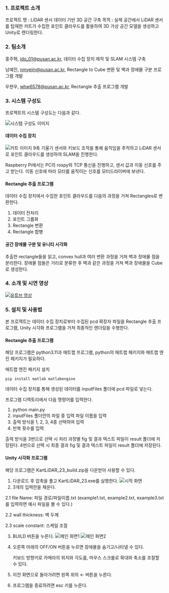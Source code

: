 ### 1. 프로젝트 소개

프로젝트 명 : LiDAR 센서 데이터 기반 3D 공간 구축
목적 : 실제 공간에서 LiDAR 센서를 탑재한 카트가 수집한 포인트 클라우드를 활용하여 3D 가상 공간 모델을 생성하고 Unity로 렌더링한다.

### 2. 팀소개

홍주혁, ido_01@pusan.ac.kr, 데이터 수집 장치 제작 및 SLAM 시스템 구축

남예진, nmyejin@pusan.ac.kr, Rectangle to Cube 변환 및 벽과 장애물 구분 프로그램 개발

우현우, whw6578@pusan.ac.kr, Rectangle 추출 프로그램 개발

### 3. 시스템 구성도

프로젝트의 시스템 구성도는 다음과 같다.

![시스템 구성도 이미지](https://github.com/pnucse-capstone/capstone-2023-1-23/assets/102347501/cce5835a-aa81-42cc-a00b-b4a30f43d681)

#### 데이터 수집 장치
![카트 이미지](https://github.com/pnucse-capstone/capstone-2023-1-23/assets/102347501/57fa0e79-2b6d-497d-b5e1-2e2e3637af2d)
9축 기울기 센서와 키보드 조작을 통해 움직임을 추적하고 LiDAR 센서로 포인트 클라우드를 생성하여 SLAM을 진행한다.

Raspberry Pi에서는 PC의 rospy와 TCP 통신을 진행하고, 센서 값과 이동 신호를 주고 받는다. 이동 신호에 따라 모터를 움직이는 신호를 모터드라이버에 보낸다.

#### Rectangle 추출 프로그램
데이터 수집 장치에서 수집한 포인트 클라우드를 다음의 과정을 거쳐 Rectangles로 변환한다.

1. 데이터 전처리
2. 포인트 그룹화
3. Rectangle 변환
4. Rectangle 합병

#### 공간 장애물 구분 및 유니티 시각화
추출한 rectangle들을 읽고, convex hull과 여러 변환 과정을 거쳐 벽과 장애물 점을 분리한다.
장애물 점들은 거리로 분류한 후 벽과 같은 과정을 거쳐 벽과 장애물을 Cube로 생성한다.

### 4. 소개 및 시연 영상

[![유튜브 영상](http://img.youtube.com/vi/zh_gQ_lmLqE/0.jpg)](https://www.youtube.com/watch?v=zh_gQ_lmLqE)

### 5. 설치 및 사용법

본 프로젝트는 데이터 수집 장치로부터 수집된 pcd 확장자 파일을 Rectangle 추출 프로그램, Unity 시각화 프로그램을 거쳐 최종적인 렌더링을 수행한다.

#### Rectangle 추출 프로그램
해당 프로그램은 python3.11과 매트랩 프로그램, python의 매트랩 패키지와 매트랩 엔진 패키지가 필요하다.

매트랩 엔진 패키지 설치

```
pip install matlab matlabengine
```

데이터 수집 장치를 통해 생성된 데이터를 inputFiles 폴더에 pcd 파일로 넣는다.

프로그램 디렉토리에서 다음 명령어를 입력한다.
1. python main.py
2. inputFiles 폴더안의 파일 중 입력 파일 이름을 입력
3. 출력 방식을 1, 2, 3, 4중 선택하여 입력
4. 반복 횟수를 입력

출력 방식을 3번으로 선택 시 처리 과정별 fig 및 결과 텍스트 파일이 result 폴더에 저장된다. 
4번으로 선택 시 최종 결과 fig 및 결과 텍스트 파일이 result 폴더에 저장된다.

#### Unity 시각화 프로그램 
해당 프로그램은 KartLiDAR_23_build.zip을 다운받아 사용할 수 있다.

1. 다운로드 후 압축을 풀고 KartLiDAR_23.exe를 실행한다.
![시작 화면](https://github.com/pnucse-capstone/capstone-2023-1-23/assets/114997956/ede1e939-0f63-4073-80fb-f3ff1e50c437)
2. 3개의 입력란을 채운다.

  2.1 file Name: 파일 경로/파일이름.txt (example1.txt, example2.txt, example3.txt를 입력하면 예시 파일을 볼 수 있다.)

  2.2 wall thickness: 벽 두께

  2.3 scale constant: 스케일 조절
  
3. BUILD 버튼을 누른다.
![메인 화면1](https://github.com/pnucse-capstone/capstone-2023-1-23/assets/114997956/1f05940b-0d54-4591-8f83-d16ff636404b)
![메인 화면2](https://github.com/pnucse-capstone/capstone-2023-1-23/assets/114997956/59ecc7a6-33db-4f7c-ae30-4605ca442318)
4. 오른쪽 아래의 OFF/ON 버튼을 누르면 장애물을 숨기고/나타낼 수 있다.

   키보드 방향키로 카메라의 위치와 각도를, 마우스 스크롤로 확대와 축소를 조절할 수 있다.
   
5. 이전 화면으로 돌아가려면 왼쪽 위의 ← 버튼을 누른다.
6. 프로그램을 종료하려면 esc 키를 누른다.
